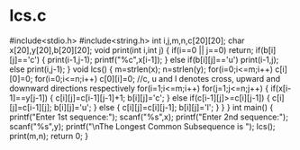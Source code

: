 # lcs.c
#include&lt;stdio.h> #include&lt;string.h>  int i,j,m,n,c[20][20]; char x[20],y[20],b[20][20];  void print(int i,int j) {                 if(i==0 || j==0)                                 return;                 if(b[i][j]=='c')                 {                                 print(i-1,j-1);                                 printf("%c",x[i-1]);                 }                 else if(b[i][j]=='u')                                 print(i-1,j);                 else                                 print(i,j-1); }  void lcs() {                 m=strlen(x);                 n=strlen(y);                 for(i=0;i&lt;=m;i++)                                 c[i][0]=0;                 for(i=0;i&lt;=n;i++)                                 c[0][i]=0;                  //c, u and l denotes cross, upward and downward directions respectively                 for(i=1;i&lt;=m;i++)                                 for(j=1;j&lt;=n;j++)                                 {                                                 if(x[i-1]==y[j-1])                                                 {                                                                 c[i][j]=c[i-1][j-1]+1;                                                                 b[i][j]='c';                                                 }                                                 else if(c[i-1][j]>=c[i][j-1])                                                 {                                                                 c[i][j]=c[i-1][j];                                                                 b[i][j]='u';                                                 }                                                 else                                                 {                                                                 c[i][j]=c[i][j-1];                                                                 b[i][j]='l';                                                 }                                 } }  int main() {                 printf("Enter 1st sequence:");                 scanf("%s",x);                 printf("Enter 2nd sequence:");                 scanf("%s",y);                 printf("\nThe Longest Common Subsequence is ");                 lcs();                 print(m,n);         return 0; }
